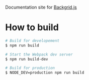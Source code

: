 Documentation site for [Backgrid.js](http://backgridjs.com/)


How to build
============

```sh
# Build for developement
$ npm run build

# Start the Webpack dev server
$ npm run build-dev

# Build for production
$ NODE_DEV=production npm run build
```
